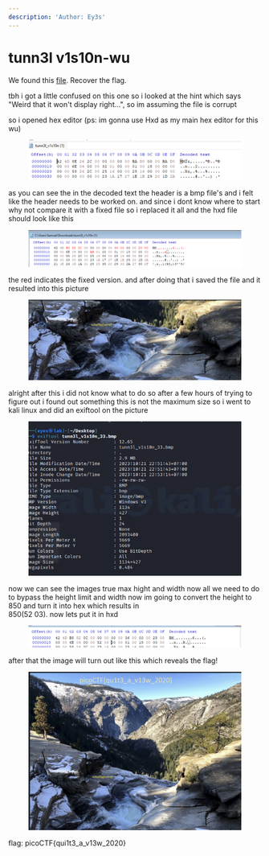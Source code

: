 ```yaml
---
description: 'Author: Ey3s'
---
```


# tunn3l v1s10n-wu

We found this [file](https://mercury.picoctf.net/static/7b2d7c26630e977197022d0af09e3aeb/tunn3l\_v1s10n). Recover the flag.

tbh i got a little confused on this one so i looked at the hint which says "Weird that it won't display right...", so im assuming the file is corrupt

so i opened hex editor (ps: im gonna use Hxd as my main hex editor for this wu)

<figure><img src="../../../../.gitbook/assets/image (7).png" alt=""><figcaption></figcaption></figure>

as you can see the in the decoded text the header is a bmp file's and i felt like the header needs to be worked on. and since i dont know where to start why not compare it with a fixed file so i replaced  it all and the hxd file should look like this

<figure><img src="../../../../.gitbook/assets/image (8).png" alt=""><figcaption></figcaption></figure>

the red indicates the fixed version. and after doing that i saved the file and it resulted into this picture

<figure><img src="../../../../.gitbook/assets/image (9).png" alt=""><figcaption></figcaption></figure>

alright after this i did not know what to do so after a few hours of trying to figure out i found out something this is not the maximum size so i went to kali linux and did an exiftool on the picture

<figure><img src="../../../../.gitbook/assets/image (10).png" alt=""><figcaption></figcaption></figure>

now we can see the images true max hight and width now all we need to do to bypass the height limit and width now im going to convert the height to 850  and turn it into hex which results in\
850(52 03).  now lets put it in hxd

<figure><img src="../../../../.gitbook/assets/image (16).png" alt=""><figcaption></figcaption></figure>

after that the image will turn out like this which reveals the flag!

<figure><img src="../../../../.gitbook/assets/image (18).png" alt=""><figcaption></figcaption></figure>

flag: picoCTF{qui1t3\_a\_v13w\_2020}
